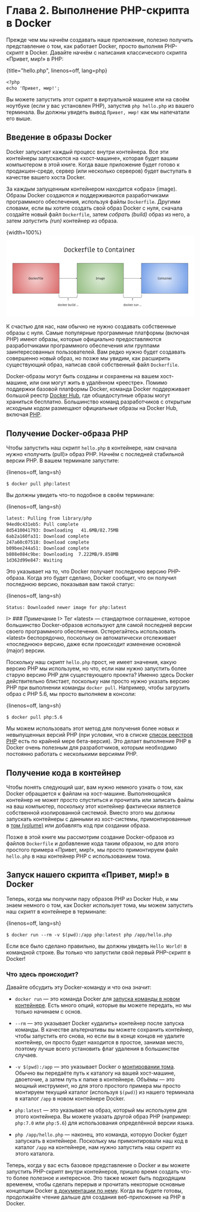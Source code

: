 # Глава 2. Выполнение PHP-скрипта в Docker

Прежде чем мы начнём создавать наше приложение, полезно получить представление о том, как работает Docker, просто выполняя PHP-скрипт в Docker. Давайте начнём с написания классического скрипта «Привет, мир!» в PHP:

{title="hello.php", linenos=off, lang=php}
~~~~~~~
<?php
echo 'Привет, мир!';
~~~~~~~

Вы можете запустить этот скрипт в виртуальной машине или на своём ноутбуке (если у вас установлен PHP), запустив `php hello.php` из вашего терминала. Вы должны увидеть вывод `Привет, мир!` как мы напечатали его выше.

## Введение в образы Docker

Docker запускает каждый процесс внутри контейнера. Все эти контейнеры запускаются на «хост-машине», которая будет вашим компьютером в этой книге. Когда ваше приложение будет готово к продакшен-среде, сервер (или несколько серверов) будет выступать в качестве вашего хоста Docker.

За каждым запущенным контейнером находится «образ» (image). Образы Docker создаются и поддерживаются разработчиками программного обеспечения, используя файлы `Dockerfile`. Другими словами, если вы хотите создать свой образ Docker с нуля, сначала создайте новый файл `Dockerfile`, затем *собрать (build)* образ из него, а затем *запустить (run)* контейнер из образа.

{width=100%}
![Диаграмма 2: файлы Dockerfile, образы, контейнеры](images/diagram2.png)

К счастью для нас, нам обычно не нужно создавать собственные образы с нуля. Самые популярные программные платформы (включая PHP) имеют образы, которые официально предоставляются разработчиками программного обеспечения или группами заинтересованных пользователей. Вам редко нужно будет создавать совершенно новый образ, но позже мы увидим, как расширить существующий образ, написав свой собственный файл `Dockerfile`.

Docker-образы могут быть созданы и сохранены на вашем хост-машине, или они могут жить в удалённом «реестре». Помимо поддержки базовой платформы Docker, команда Docker поддерживает большой реестр [Docker Hub](https://hub.docker.com/), где общедоступные образы могут храниться бесплатно. Большинство команд разработчиков с открытым исходным кодом размещают официальные образы на Docker Hub, включая [PHP](https://hub.docker.com/_/php/).

## Получение Docker-образа PHP

Чтобы запустить наш скрипт `hello.php` в контейнере, нам сначала нужно «получить (pull)» образ PHP. Начнём с последней стабильной версии PHP. В вашем терминале запустите:

{linenos=off, lang=sh}
~~~~~~~
$ docker pull php:latest
~~~~~~~

Вы должны увидеть что-то подобное в своём терминале:

{linenos=off, lang=sh}
~~~~~~~
latest: Pulling from library/php
94ed0c431eb5: Pull complete
8d5410041793: Downloading   41.6MB/82.75MB
6ab2a160fa31: Download complete
247a60c07518: Download complete
b09bee244a51: Download complete
b808e084c9be: Downloading  7.222MB/9.858MB
1d362d99e847: Waiting
~~~~~~~

Это указывает на то, что Docker получает последнюю версию PHP-образа. Когда это будет сделано, Docker сообщит, что он получил последнюю версию, показывая вам такой статус:

{linenos=off, lang=sh}
~~~~~~~
Status: Downloaded newer image for php:latest
~~~~~~~

I> ### Примечание
I> Тег «latest» — стандартное соглашение, которое большинство Docker-образов используют для самой последней версии своего программного обеспечения. Остерегайтесь использовать «latest» беспорядочно, поскольку он автоматически отслеживает «последнюю» версию, даже если происходит изменение основной (major) версии.

Поскольку наш скрипт `hello.php` прост, не имеет значения, какую версию PHP мы используем, но что, если нам нужно запустить более старую версию PHP для существующего проекта? Именно здесь Docker действительно блистает, поскольку нам просто нужно указать версию PHP при выполнении команды `docker pull`. Например, чтобы загрузить образ с PHP 5.6, мы просто выполняем в консоли:

{linenos=off, lang=sh}
~~~~~~~
$ docker pull php:5.6
~~~~~~~

Мы можем использовать этот метод для получения более новых и невыпущенных версий PHP (при условии, что в списке [список реестров PHP](https://hub.docker.com/_/php/) есть по крайней мере бета-версия). Это делает выполнение PHP в Docker очень полезным для разработчиков, которым необходимо постоянно работать с несколькими версиями PHP.

## Получение кода в контейнер

Чтобы понять следующий шаг, вам нужно немного узнать о том, как Docker обращается к файлам на хост-машине. Выполняющийся контейнер не может просто спуститься и прочитать или записать файлы на ваш компьютер, поскольку этот контейнер фактически является собственной изолированной системой. Вместо этого мы должны запускать контейнеры с данными из хост-системы, примонтированные в [том (volume)](https://docs.docker.com/engine/admin/volumes/volumes/) или добавлять код при создании образа.

Позже в этой книге мы рассмотрим создание Docker-образов из файлов `Dockerfile` и добавление кода таким образом, но для этого простого примера «Привет, мир!», мы просто примонтируем файл `hello.php` в наш контейнер PHP с использованием тома.

## Запуск нашего скрипта «Привет, мир!» в Docker

Теперь, когда мы получили пару образов PHP из Docker Hub, и мы знаем немного о том, как Docker использует тома, мы можем запустить наш скрипт в контейнере в терминале:

{linenos=off, lang=sh}
~~~~~~~
$ docker run --rm -v $(pwd):/app php:latest php /app/hello.php
~~~~~~~

Если все было сделано правильно, вы должны увидеть `Hello World!` в командной строке. Вы только что запустили свой первый PHP-скрипт в Docker!

### Что здесь происходит?

Давайте обсудить эту Docker-команду и что она значит:

* `docker run` — это команда Docker для [запуска команды в новом контейнере](https://docs.docker.com/engine/reference/run/). Есть много опций, которые вы можете передать, но мы только начинаем с основ.

* `--rm` — это указывает Docker «удалить» контейнер после запуска команды. В качестве альтернативы вы можете сохранить контейнер, чтобы запустить его снова, но если вы в конце концов не удалите контейнер, он просто будет находится в простое, занимая место, поэтому лучше всего установить флаг удаления в большинстве случаев.

* `-v $(pwd):/app` — это указывает Docker о [монтировании тома](https://docs.docker.com/engine/tutorials/dockervolumes/). Обычно вы передаёте путь к каталогу на вашей хост-машине, двоеточие, а затем путь к папке в контейнере. Объёмы — это мощный инструмент, но для этого простого примера мы просто монтируем текущий каталог (используя `$(pwd)`) из нашего терминала в каталог `/app` в новом контейнере Docker.

* `php:latest` — это указывает на образ, который мы используем для этого контейнера. Вы можете указать другой образ PHP (например: `php:7.0` или `php:5.6`) для использования определённой версии языка.

* `php /app/hello.php` — наконец, это команда, которую Docker будет запускать в контейнере. Поскольку мы примонтировали наш код в каталог `/app` на контейнере, нам нужно запустить наш скрипт из этого каталога.

Теперь, когда у вас есть базовое представление о Docker и вы можете запустить PHP-скрипт внутри контейнеров, пришло время создать что-то более полезное и интересное. Это также может быть подходящим временем, чтобы сделать перерыв и прочитать некоторые основные концепции Docker [в документации по нему](https://docs.docker.com/). Когда вы будете готовы, продолжайте чтение дальше для создания веб-приложение на PHP в Docker.